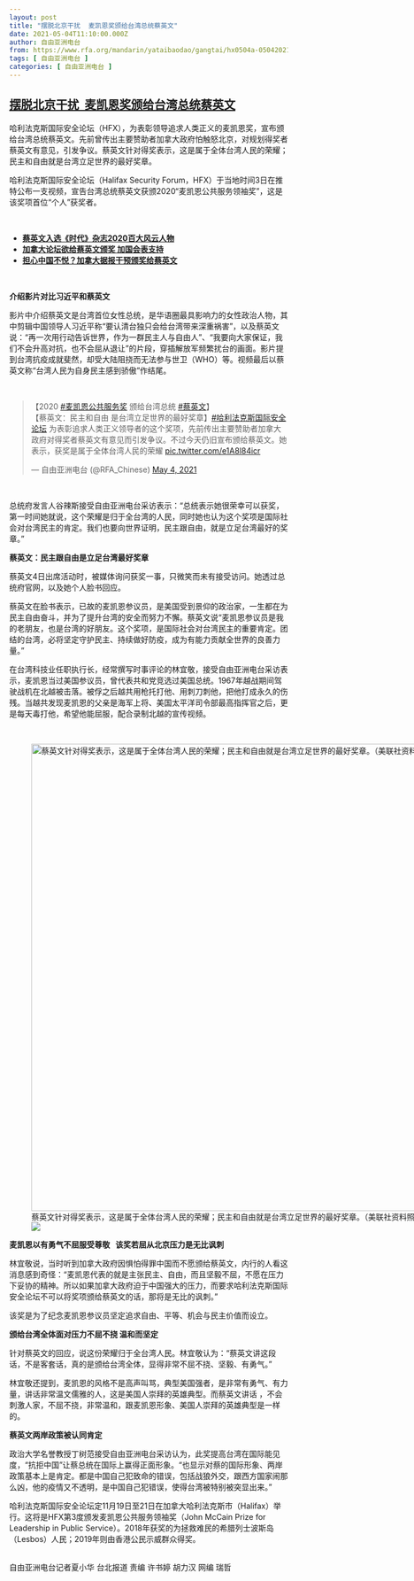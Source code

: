 ```yaml
---
layout: post
title: "摆脱北京干扰  麦凯恩奖颁给台湾总统蔡英文"
date: 2021-05-04T11:10:00.000Z
author: 自由亚洲电台
from: https://www.rfa.org/mandarin/yataibaodao/gangtai/hx0504a-05042021070603.html
tags: [ 自由亚洲电台 ]
categories: [ 自由亚洲电台 ]
---
```

<!--1620126600000-->
[摆脱北京干扰  麦凯恩奖颁给台湾总统蔡英文](https://www.rfa.org/mandarin/yataibaodao/gangtai/hx0504a-05042021070603.html)
------

<div>
<p class="p2">哈利法克斯国际安全论坛（HFX），为表彰领导追求人类正义的麦凯恩奖，宣布颁给台湾总统蔡英文。先前曾传出主要赞助者加拿大政府怕触怒北京，对规划得奖者蔡英文有意见，引发争议。蔡英文针对得奖表示，这是属于全体台湾人民的荣耀；民主和自由就是台湾立足世界的最好奖章。</p><p class="p2">哈利法克斯国际安全论坛（Halifax Security Forum，HFX）于当地时间3日在推特公布一支视频，宣告台湾总统蔡英文获颁2020“麦凯恩公共服务领袖奖”，这是该奖项首位“个人”获奖者。</p><p><br/></p><ul><li><strong><a href="https://www.rfa.org/mandarin/yataibaodao/gangtai/hcm1-09232020062433.html">蔡英文入选《时代》杂志2020百大风云人物</a></strong></li><li><span><a href="https://www.rfa.org/mandarin/Xinwen/5-04152021130637.html"><strong>加拿大论坛欲给蔡英文颁奖 加国会表支持</strong></a></span></li><li><span><a href="https://www.rfa.org/mandarin/yataibaodao/junshiwaijiao/lf-04122021134801.html"><strong>担心中国不悦？加拿大据报干预颁奖给蔡英文</strong></a></span></li></ul><p><br/></p><p class="p2"><strong>介绍影片对比习近平和蔡英文</strong></p><p class="p2">影片中介绍蔡英文是台湾首位女性总统，是华语圈最具影响力的女性政治人物，其中剪辑中国领导人习近平称“要认清台独只会给台湾带来深重祸害”，以及蔡英文说：“再一次用行动告诉世界，作为一群民主人与自由人”、“我要向大家保证，我们不会升高对抗，也不会屈从退让”的片段，穿插解放军频繁扰台的画面。影片提到台湾抗疫成就斐然，却受大陆阻挠而无法参与世卫（WHO）等。视频最后以蔡英文称“台湾人民为自身民主感到骄傲”作结尾。</p><p><br/></p><blockquote class="twitter-tweet"><p dir="ltr" lang="zh">【2020 <a href="https://twitter.com/hashtag/%E9%BA%A6%E5%87%AF%E6%81%A9%E5%85%AC%E5%85%B1%E6%9C%8D%E5%8A%A1%E5%A5%96?src=hash&amp;ref_src=twsrc%5Etfw">#麦凯恩公共服务奖</a> 颁给台湾总统 <a href="https://twitter.com/hashtag/%E8%94%A1%E8%8B%B1%E6%96%87?src=hash&amp;ref_src=twsrc%5Etfw">#蔡英文</a>】<br/>【蔡英文：民主和自由 是台湾立足世界的最好奖章】<a href="https://twitter.com/hashtag/%E5%93%88%E5%88%A9%E6%B3%95%E5%85%8B%E6%96%AF%E5%9B%BD%E9%99%85%E5%AE%89%E5%85%A8%E8%AE%BA%E5%9D%9B?src=hash&amp;ref_src=twsrc%5Etfw">#哈利法克斯国际安全论坛</a> 为表彰追求人类正义领导者的这个奖项，先前传出主要赞助者加拿大政府对得奖者蔡英文有意见而引发争议。不过今天仍旧宣布颁给蔡英文。她表示，获奖是属于全体台湾人民的荣耀 <a href="https://t.co/e1A8l84icr">pic.twitter.com/e1A8l84icr</a></p>— 自由亚洲电台 (@RFA_Chinese) <a href="https://twitter.com/RFA_Chinese/status/1389494377416990722?ref_src=twsrc%5Etfw">May 4, 2021</a></blockquote><p></p><p><br/></p><p class="p2">总统府发言人谷辣斯接受自由亚洲电台采访表示：“总统表示她很荣幸可以获奖，第一时间她就说，这个荣耀是归于全台湾的人民，同时她也认为这个奖项是国际社会对台湾民主的肯定。我们也要向世界证明，民主跟自由，就是立足台湾最好的奖章。”</p><p class="p2"><strong>蔡英文：民主跟自由是立足台湾最好奖章</strong></p><p class="p2">蔡英文4日出席活动时，被媒体询问获奖一事，只微笑而未有接受访问。她透过总统府官网，以及她个人脸书回应。</p><p class="p2">蔡英文在脸书表示，已故的麦凯恩参议员，是美国受到景仰的政治家，一生都在为民主自由奋斗，并为了提升台湾的安全而努力不懈。蔡英文说“麦凯恩参议员是我的老朋友，也是台湾的好朋友。这个奖项，是国际社会对台湾民主的重要肯定。团结的台湾，必将坚定守护民主、持续做好防疫，成为有能力贡献全世界的良善力量。”                                                                                 </p><p class="p2">在台湾科技业任职执行长，经常撰写时事评论的林宜敬，接受自由亚洲电台采访表示，麦凯恩当过美国参议员，曾代表共和党竞选过美国总统。1967年越战期间驾驶战机在北越被击落。被俘之后越共用枪托打他、用刺刀刺他，把他打成永久的伤残。当越共发现麦凯恩的父亲是海军上将、美国太平洋司令部最高指挥官之后，更是每天毒打他，希望他能屈服，配合录制北越的宣传视频。</p><p><br/></p><p class="p2"><figure class="image-richtext image-inline captioned" style="width:1500px;"><img alt="蔡英文针对得奖表示，这是属于全体台湾人民的荣耀；民主和自由就是台湾立足世界的最好奖章。（美联社资料照）" height="844" src="https://www.rfa.org/mandarin/yataibaodao/gangtai/hx0504a-05042021070603.html/ap20329210537169.jpg/@@images/f7b8df25-4d8b-4839-82f3-e4f57cff1b6e.jpeg" title="AP20329210537169.jpg" width="1500"/><figcaption class="image-caption">蔡英文针对得奖表示，这是属于全体台湾人民的荣耀；民主和自由就是台湾立足世界的最好奖章。（美联社资料照）</figcaption><small></small><div id="zoomattribute"><a data-caption="蔡英文针对得奖表示，这是属于全体台湾人民的荣耀；民主和自由就是台湾立足世界的最好奖章。（美联社资料照）" data-fancybox="" href="https://www.rfa.org/mandarin/yataibaodao/gangtai/hx0504a-05042021070603.html/ap20329210537169.jpg" id="single_image" title="蔡英文针对得奖表示，这是属于全体台湾人民的荣耀；民主和自由就是台湾立足世界的最好奖章。（美联社资料照）"><img src="/++plone++rfa-resources/img/icon-zoom.png"/></a></div></figure></p><p class="p2"><strong>麦凯恩以有勇气不屈服受尊敬   该奖若屈从北京压力是无比讽刺</strong></p><p class="p2">林宜敬说，当时听到加拿大政府因惧怕得罪中国而不愿颁给蔡英文，内行的人看这消息感到奇怪：“麦凯恩代表的就是主张民主、自由，而且坚毅不屈，不愿在压力下妥协的精神。所以如果加拿大政府迫于中国强大的压力，而要求哈利法克斯国际安全论坛不可以将奖项颁给蔡英文的话，那将是无比的讽刺。”</p><p class="p2">该奖是为了纪念麦凯恩参议员坚定追求自由、平等、机会与民主价值而设立。</p><p class="p2"><strong>颁给台湾全体面对压力不屈不挠 温和而坚定</strong></p><p class="p2">针对蔡英文的回应，说这份荣耀归于全台湾人民。林宜敬认为：“蔡英文讲这段话，不是客套话，真的是颁给台湾全体，显得非常不屈不挠、坚毅、有勇气。”</p><p class="p2">林宜敬还提到，麦凯恩的风格不是高声叫骂，典型美国强者，是非常有勇气、有力量，讲话非常温文儒雅的人，这是美国人崇拜的英雄典型。而蔡英文讲话 ，不会刺激人家，不屈不挠，非常温和，跟麦凯恩形象、美国人崇拜的英雄典型是一样的。</p><p class="p2"><strong>蔡英文两岸政策被认同肯定</strong></p><p class="p2">政治大学名誉教授丁树范接受自由亚洲电台采访认为，此奖提高台湾在国际能见度，“抗拒中国”让蔡总统在国际上赢得正面形象。“也显示对蔡的国际形象、两岸政策基本上是肯定。都是中国自己犯致命的错误，包括战狼外交，跟西方国家闹那么凶，他的疫情又不透明，是中国自己犯错误，使得台湾被特别被突显出来。”</p><p class="p2">哈利法克斯国际安全论坛定11月19日至21日在加拿大哈利法克斯市（Halifax）举行。这将是HFX第3度颁发麦凯恩公共服务领袖奖（John McCain Prize for Leadership in Public Service）。2018年获奖的为拯救难民的希腊列士波斯岛（Lesbos）人民；2019年则由香港公民示威群众得奖。</p><p><br/>自由亚洲电台记者夏小华 台北报道 责编 许书婷 胡力汉 网编 瑞哲</p>
</div>
